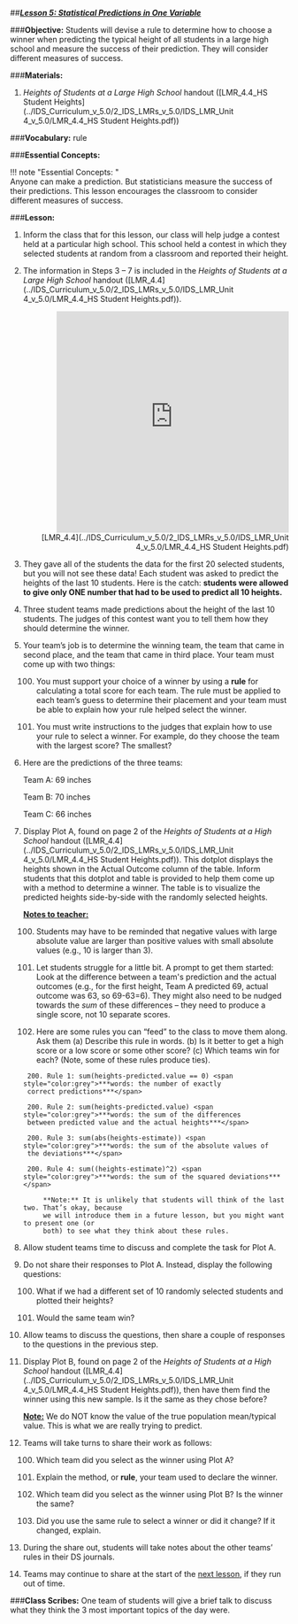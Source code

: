 ##***<u>Lesson 5: Statistical Predictions in One Variable</u>***

###**Objective:**
Students will devise a rule to determine how to choose a winner when predicting the typical height of all
students in a large high school and measure the success of their prediction. They will consider different
measures of success.

###**Materials:**
1. *Heights of Students at a Large High School* handout ([LMR_4.4_HS Student Heights](../IDS_Curriculum_v_5.0/2_IDS_LMRs_v_5.0/IDS_LMR_Unit 4_v_5.0/LMR_4.4_HS Student Heights.pdf))

###**Vocabulary:**
rule

###**Essential Concepts:**

!!! note "Essential Concepts: "  
    Anyone can make a prediction. But statisticians measure the success of their predictions.
    This lesson encourages the classroom to consider different measures of success.

###**Lesson:**
1. Inform the class that for this lesson, our class will help judge a contest held at a particular high
school. This school held a contest in which they selected students at random from a classroom
and reported their height.

2. The information in Steps 3 – 7 is included in the *Heights of Students at a Large High School*
handout ([LMR_4.4](../IDS_Curriculum_v_5.0/2_IDS_LMRs_v_5.0/IDS_LMR_Unit 4_v_5.0/LMR_4.4_HS Student Heights.pdf)).
    <div align="right"><iframe src="https://docs.google.com/viewerng/viewer?url=https://curriculum.idsucla.org/IDS_Curriculum_v_5.0/2_IDS_LMRs_v_5.0/IDS_LMR_Unit 4_v_5.0/LMR_4.4_HS Student Heights.pdf&embedded=true" style=" width:420px;height:400px;" frameborder="0"></iframe><br>[LMR_4.4](../IDS_Curriculum_v_5.0/2_IDS_LMRs_v_5.0/IDS_LMR_Unit 4_v_5.0/LMR_4.4_HS Student Heights.pdf)</div>

3. They gave all of the students the data for the first 20 selected students, but you will not see these
data! Each student was asked to predict the heights of the last 10 students. Here is the catch:
**students were allowed to give only ONE number that had to be used to predict all 10
heights.**

4. Three student teams made predictions about the height of the last 10 students. The judges of this
contest want you to tell them how they should determine the winner.

5. Your team’s job is to determine the winning team, the team that came in second place, and the
team that came in third place. Your team must come up with two things:

    100. You must support your choice of a winner by using a **rule** for calculating a total score for
    each team. The rule must be applied to each team’s guess to determine their placement
    and your team must be able to explain how your rule helped select the winner.

    100. You must write instructions to the judges that explain how to use your rule to select a
    winner. For example, do they choose the team with the largest score? The smallest?

6. Here are the predictions of the three teams:

    Team A: 69 inches

    Team B: 70 inches

    Team C: 66 inches

7. Display Plot A, found on page 2 of the *Heights of Students at a High School* handout ([LMR_4.4](../IDS_Curriculum_v_5.0/2_IDS_LMRs_v_5.0/IDS_LMR_Unit 4_v_5.0/LMR_4.4_HS Student Heights.pdf)).
This dotplot displays the heights shown in the Actual Outcome column of the table. Inform
students that this dotplot and table is provided to help them come up with a method to determine
a winner. The table is to visualize the predicted heights side-by-side with the randomly selected
heights.

    **<u>Notes to teacher:</u>**

    100. Students may have to be reminded that negative values with large absolute value are
    larger than positive values with small absolute values (e.g., 10 is larger than 3).

    100. Let students struggle for a little bit. A prompt to get them started: Look at the difference
    between a team's prediction and the actual outcomes (e.g., for the first height, Team A
    predicted 69, actual outcome was 63, so 69-63=6). They might also need to be nudged
    towards the *sum* of these differences – they need to produce a single score, not 10
    separate scores.

    100. Here are some rules you can “feed” to the class to move them along. Ask them (a)
    Describe this rule in words. (b) Is it better to get a high score or a low score or some
    other score? (c) Which teams win for each? (Note, some of these rules produce ties).
    
        200. Rule 1: sum(heights-predicted.value == 0) <span style="color:grey">***words: the number of exactly
        correct predictions***</span>
        
        200. Rule 2: sum(heights-predicted.value) <span style="color:grey">***words: the sum of the differences
        between predicted value and the actual heights***</span>
        
        200. Rule 3: sum(abs(heights-estimate)) <span style="color:grey">***words: the sum of the absolute values of
        the deviations***</span>
    
        200. Rule 4: sum((heights-estimate)^2) <span style="color:grey">***words: the sum of the squared deviations***</span>

            **Note:** It is unlikely that students will think of the last two. That’s okay, because
            we will introduce them in a future lesson, but you might want to present one (or
            both) to see what they think about these rules.

8. Allow student teams time to discuss and complete the task for Plot A.

9. Do not share their responses to Plot A. Instead, display the following questions:

    100. What if we had a different set of 10 randomly selected students and plotted their heights?

    100. Would the same team win?

10. Allow teams to discuss the questions, then share a couple of responses to the questions in the
previous step.

11. Display Plot B, found on page 2 of the *Heights of Students at a High School* handout ([LMR_4.4](../IDS_Curriculum_v_5.0/2_IDS_LMRs_v_5.0/IDS_LMR_Unit 4_v_5.0/LMR_4.4_HS Student Heights.pdf)),
then have them find the winner using this new sample. Is it the same as they chose before?

    **<U>Note:</u>** We do NOT know the value of the true population mean/typical value. This is what we are
    really trying to predict.

12. Teams will take turns to share their work as follows:

    100. Which team did you select as the winner using Plot A?

    100. Explain the method, or **rule**, your team used to declare the winner.

    100. Which team did you select as the winner using Plot B? Is the winner the same?

    100. Did you use the same rule to select a winner or did it change? If it changed, explain.

13. During the share out, students will take notes about the other teams’ rules in their DS journals.

14. Teams may continue to share at the start of the [next lesson](lesson6.md), if they run out of time.

###**Class Scribes:**
One team of students will give a brief talk to discuss what they think the 3 most important topics of the
day were.
